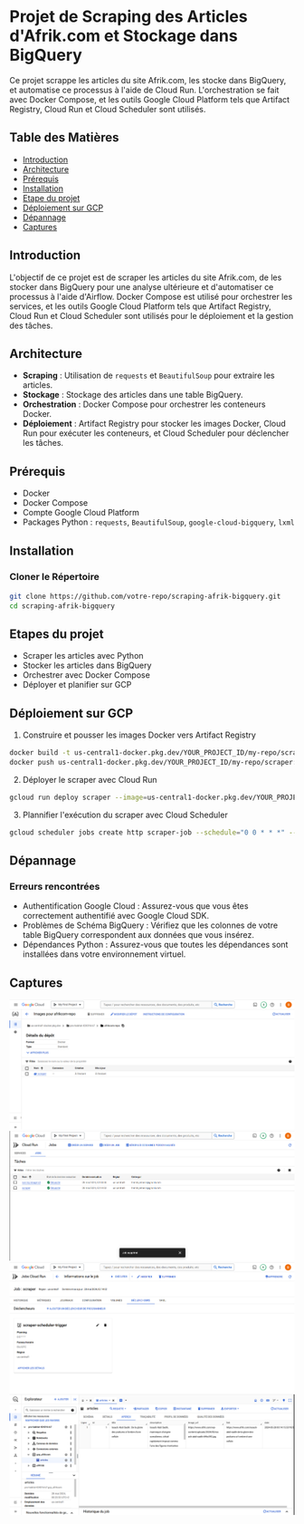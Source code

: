 # Projet de Scraping des Articles d'Afrik.com et Stockage dans BigQuery

Ce projet scrappe les articles du site Afrik.com, les stocke dans BigQuery, et automatise ce processus à l'aide de Cloud Run. L'orchestration se fait avec Docker Compose, et les outils Google Cloud Platform tels que Artifact Registry, Cloud Run et Cloud Scheduler sont utilisés.

## Table des Matières

- [Introduction](#introduction)
- [Architecture](#architecture)
- [Prérequis](#prérequis)
- [Installation](#installation)
- [Etape du projet](#étapes-du-projet)
- [Déploiement sur GCP](#déploiement-sur-gcp)
- [Dépannage](#dépannage)
- [Captures](#captures)

## Introduction

L'objectif de ce projet est de scraper les articles du site Afrik.com, de les stocker dans BigQuery pour une analyse ultérieure et d'automatiser ce processus à l'aide d'Airflow. Docker Compose est utilisé pour orchestrer les services, et les outils Google Cloud Platform tels que Artifact Registry, Cloud Run et Cloud Scheduler sont utilisés pour le déploiement et la gestion des tâches.

## Architecture

- **Scraping** : Utilisation de `requests` et `BeautifulSoup` pour extraire les articles.
- **Stockage** : Stockage des articles dans une table BigQuery.
- **Orchestration** : Docker Compose pour orchestrer les conteneurs Docker.
- **Déploiement** : Artifact Registry pour stocker les images Docker, Cloud Run pour exécuter les conteneurs, et Cloud Scheduler pour déclencher les tâches.

## Prérequis

- Docker
- Docker Compose
- Compte Google Cloud Platform
- Packages Python : `requests`, `BeautifulSoup`, `google-cloud-bigquery`, `lxml`

## Installation

### Cloner le Répertoire

```bash
git clone https://github.com/votre-repo/scraping-afrik-bigquery.git
cd scraping-afrik-bigquery
```

## Etapes du projet

- Scraper les articles avec Python
- Stocker les articles dans BigQuery
- Orchestrer avec Docker Compose
- Déployer et planifier sur GCP

## Déploiement sur GCP

1. Construire et pousser les images Docker vers Artifact Registry
```bash
docker build -t us-central1-docker.pkg.dev/YOUR_PROJECT_ID/my-repo/scraper:latest ./scraper
docker push us-central1-docker.pkg.dev/YOUR_PROJECT_ID/my-repo/scraper:latest

```

2. Déployer le scraper avec Cloud Run
```bash
gcloud run deploy scraper --image=us-central1-docker.pkg.dev/YOUR_PROJECT_ID/my-repo/scraper:latest --platform=managed --region=us-central1 --allow-unauthenticated

```

3. Plannifier l'exécution du scraper avec Cloud Scheduler
```bash
gcloud scheduler jobs create http scraper-job --schedule="0 0 * * *" --uri="https://YOUR_CLOUD_RUN_URL" --http-method=POST --time-zone="YOUR_TIME_ZONE"
```

## Dépannage

### Erreurs rencontrées
- Authentification Google Cloud : Assurez-vous que vous êtes correctement authentifié avec Google Cloud SDK.
- Problèmes de Schéma BigQuery : Vérifiez que les colonnes de votre table BigQuery correspondent aux données que vous insérez.
- Dépendances Python : Assurez-vous que toutes les dépendances sont installées dans votre environnement virtuel.

## Captures
![Dépo sur Artifact Registry](captures/artifact-registry.png)
![Déploiement sur Cloud Run](captures/cloud-run.png)
![Plannification avec Cloud Scheduler](captures/cloud-scheduler.png)
![Apercu des données dans BigQuery](captures/bigquery.png)